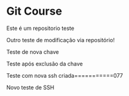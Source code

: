 # Git Course

Este é um repositorio teste 

Outro teste de modificação via repositório!

Teste de nova chave

Teste após exclusão da chave

Teste com nova ssh criada===========077

Novo teste de SSH
